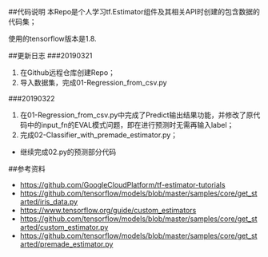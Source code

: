 ##代码说明
本Repo是个人学习tf.Estimator组件及其相关API时创建的包含数据的代码集；

使用的tensorflow版本是1.8.

##更新日志
###20190321
1. 在Github远程仓库创建Repo；
2. 导入数据集，完成01-Regression_from_csv.py

###20190322
1. 在01-Regression_from_csv.py中完成了Predict输出结果功能，并修改了原代码中的input_fn的EVAL模式问题，即在进行预测时无需再输入label；
2. 完成02-Classifier_with_premade_estimator.py；

* 继续完成02.py的预测部分代码


##参考资料
- https://github.com/GoogleCloudPlatform/tf-estimator-tutorials
- https://github.com/tensorflow/models/blob/master/samples/core/get_started/iris_data.py
- https://www.tensorflow.org/guide/custom_estimators
- https://github.com/tensorflow/models/blob/master/samples/core/get_started/custom_estimator.py
- https://github.com/tensorflow/models/blob/master/samples/core/get_started/premade_estimator.py

